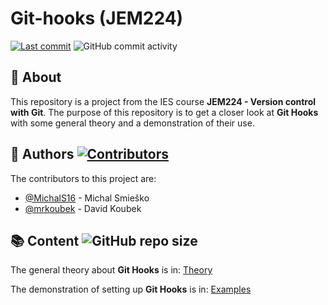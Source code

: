 # Git-hooks (JEM224)

[![Last commit](https://img.shields.io/github/last-commit/MichalS16/Git-hooks)](https://github.com/MichalS16/Git-hooks/graphs/commit-activity)
![GitHub commit activity](https://img.shields.io/github/commit-activity/y/MichalS16/Git-hooks)

## 🔎 About

This repository is a project from the IES course **JEM224 - Version control with Git**. The purpose of this repository is to get a closer look at **Git Hooks** with some general theory and a demonstration of their use.

## 👥 Authors [![Contributors](https://img.shields.io/github/contributors/MichalS16/Git-hooks)](https://github.com/MichalS16/Git-hooks/graphs/contributors)

The contributors to this project are:

- [@MichalS16](https://github.com/MichalS16) - Michal Smieško
- [@mrkoubek](https://github.com/mrkoubek) - David Koubek

## :books: Content ![GitHub repo size](https://img.shields.io/github/repo-size/MichalS16/Git-hooks)

The general theory about **Git Hooks** is in:
[Theory](https://github.com/MichalS16/Git-hooks/blob/main/theory.md)

The demonstration of setting up **Git Hooks** is in:
[Examples](https://github.com/MichalS16/Git-hooks/blob/main/examples.ipynb)
